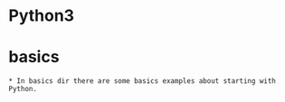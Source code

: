 # Python3
  
  # basics
    * In basics dir there are some basics examples about starting with Python. 
